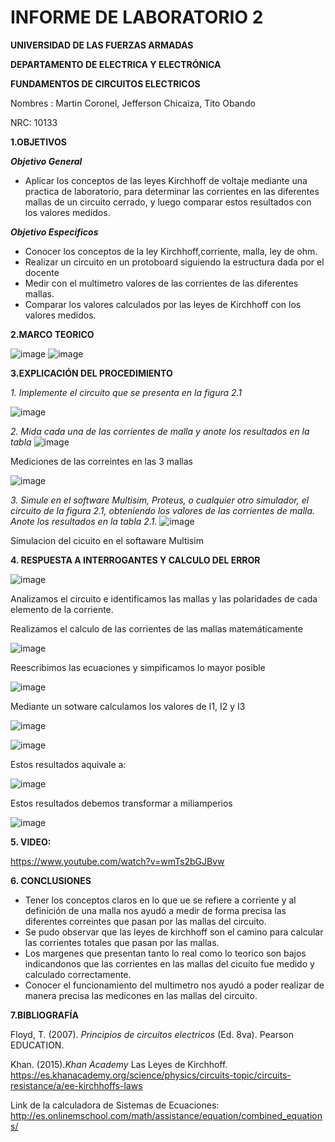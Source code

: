 # INFORME DE LABORATORIO 2

**UNIVERSIDAD DE LAS FUERZAS ARMADAS**

**DEPARTAMENTO DE ELECTRICA Y ELECTRÓNICA**

**FUNDAMENTOS DE CIRCUITOS ELECTRICOS**

Nombres : Martin Coronel, Jefferson Chicaiza, Tito Obando 

NRC: 10133

**1.OBJETIVOS**

***Objetivo General***
- Aplicar los conceptos de las leyes Kirchhoff de voltaje mediante una practica de laboratorio, para determinar las corrientes en las diferentes mallas de un circuito cerrado, y luego comparar estos resultados con los valores medidos.  

***Objetivo Especificos***
- Conocer los conceptos de la ley Kirchhoff,corriente, malla, ley de ohm. 
- Realizar un circuito en un protoboard siguiendo la estructura dada por el docente 
- Medir  con el multimetro valores de las corrientes de las diferentes mallas. 
- Comparar los valores calculados por las leyes de Kirchhoff con los valores medidos. 


**2.MARCO TEORICO**

![image](https://user-images.githubusercontent.com/94098157/143016063-4f5237e3-3863-4dab-9751-a67fbde69fbb.png)
![image](https://user-images.githubusercontent.com/94098157/143016112-3934d12c-ce1d-47b8-bd00-adb29ccbd648.png)

**3.EXPLICACIÓN DEL PROCEDIMIENTO**

*1. Implemente el circuito que se presenta en la figura 2.1*

![image](https://user-images.githubusercontent.com/94098157/143015916-38386aaa-174a-4759-b0e7-3fd802b0d4ec.png)

*2. Mida cada una de las corrientes de malla y anote los resultados en la tabla*
![image](https://user-images.githubusercontent.com/94098157/143017881-221b9b0d-e805-481a-b35a-e2b808febb5b.png)

Mediciones de las correintes en las 3 mallas 

![image](https://user-images.githubusercontent.com/94098157/143030931-c3e86a76-662e-424b-a5e4-1ccc71c18543.png)

*3. Simule en el software Multisim, Proteus, o cualquier otro simulador, el circuito de la figura 2.1, obteniendo los valores de las corrientes de malla. Anote los resultados en la tabla 2.1.*
![image](https://user-images.githubusercontent.com/94098157/143017410-dfc9cde9-f057-4765-9fef-7d4a3198ef8f.png)

Simulacion del cicuito en el softaware Multisim

**4. RESPUESTA A INTERROGANTES Y CALCULO DEL ERROR**

![image](https://user-images.githubusercontent.com/94098157/143027534-8f00f354-8b47-41e1-9d40-f6cef98b6487.png)

Analizamos el circuito e identificamos las mallas y las polaridades de cada elemento de la corriente. 

Realizamos el calculo de las corrientes de las mallas matemáticamente 

![image](https://user-images.githubusercontent.com/94098157/143021936-115eb699-fbd7-4047-ac47-6ffb4a32daa3.png)

Reescribimos las ecuaciones y simpificamos lo mayor posible

![image](https://user-images.githubusercontent.com/94098157/143021965-c7916ab8-96ad-4215-816c-e3f2e7e624ca.png)

Mediante un sotware calculamos los valores de I1, I2 y I3

![image](https://user-images.githubusercontent.com/94098157/143028794-32bc8dc7-9662-4f53-b8f2-eb5e5f0eb6cd.png)

![image](https://user-images.githubusercontent.com/94098157/143028824-440ba584-2088-452c-a934-d21739c385c8.png)

Estos resultados aquivale a: 

![image](https://user-images.githubusercontent.com/94098157/143029491-21aed098-a73e-4672-aec5-31ffa0af0372.png)

Estos resultados debemos transformar a miliamperios 

![image](https://user-images.githubusercontent.com/94098157/143030094-94b7c5ec-7e12-44d6-8a0d-35ede570867a.png)

**5. VIDEO:**

https://www.youtube.com/watch?v=wmTs2bGJBvw

**6. CONCLUSIONES**

- Tener los conceptos claros en lo que ue se refiere a corriente y al definición de una malla nos ayudó a medir de forma precisa las diferentes correintes que pasan por las mallas del circuito. 
- Se pudo observar que las leyes de kirchhoff son el camino para calcular las corrientes totales que pasan por las mallas. 
- Los margenes que presentan tanto lo real como lo teorico son bajos indicandonos que las corrientes en las mallas del cicuito fue medido y calculado correctamente. 
- Conocer el funcionamiento del multimetro nos ayudó a poder realizar de manera precisa las medicones en las mallas del circuito.

**7.BIBLIOGRAFÍA**

Floyd, T. (2007). *Principios de circuitos electricos* (Ed. 8va). Pearson EDUCATION.

Khan. (2015).*Khan Academy* Las Leyes de Kirchhoff. https://es.khanacademy.org/science/physics/circuits-topic/circuits-resistance/a/ee-kirchhoffs-laws

Link de la calculadora de Sistemas de Ecuaciones: http://es.onlinemschool.com/math/assistance/equation/combined_equations/




